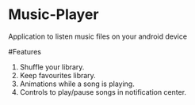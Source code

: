 # Music-Player

Application to listen music files on your android device

#Features

1. Shuffle your library.
2. Keep favourites library.
3. Animations while a song is playing.
4. Controls to play/pause songs in notification center.
